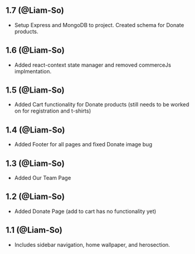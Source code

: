 ## 1.7 (@Liam-So)

* Setup Express and MongoDB to project. Created schema for Donate products.

## 1.6 (@Liam-So)

* Added react-context state manager and removed commerceJs implmentation.

## 1.5 (@Liam-So)

* Added Cart functionality for Donate products (still needs to be worked on for registration and t-shirts)


## 1.4 (@Liam-So)

* Added Footer for all pages and fixed Donate image bug


## 1.3 (@Liam-So)

* Added Our Team Page


## 1.2 (@Liam-So)

* Added Donate Page (add to cart has no functionality yet)


## 1.1 (@Liam-So)

* Includes sidebar navigation, home wallpaper, and herosection. 